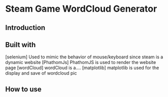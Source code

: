 # Steam Game WordCloud Generator

## Introduction

## Built with
[selenium] Used to mimic the behavior of mouse/keyboard since steam is a dynamic website
[PhathomJs] PhathomJS is used to render the website page
[wordCloud] wordCloud is a.... 
[matplotlib] matplotlib is used for the display and save of wordcloud pic


## How to use


